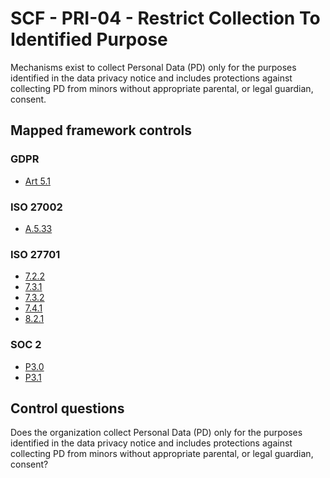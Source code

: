 # SCF - PRI-04 - Restrict Collection To Identified Purpose
Mechanisms exist to collect Personal Data (PD) only for the purposes identified in the data privacy notice and includes protections against collecting PD from minors without appropriate parental, or legal guardian, consent.
## Mapped framework controls
### GDPR
- [Art 5.1](../gdpr/art5.md#Article-51)
  
### ISO 27002
- [A.5.33](../iso27002/a-5.md#a533)
  
### ISO 27701
- [7.2.2](../iso27701/722.md)
- [7.3.1](../iso27701/731.md)
- [7.3.2](../iso27701/732.md)
- [7.4.1](../iso27701/741.md)
- [8.2.1](../iso27701/821.md)
  
### SOC 2
- [P3.0](../soc2/p30.md)
- [P3.1](../soc2/p31.md)
  
## Control questions
Does the organization collect Personal Data (PD) only for the purposes identified in the data privacy notice and includes protections against collecting PD from minors without appropriate parental, or legal guardian, consent?
  